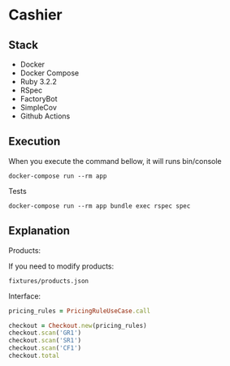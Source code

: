 # Cashier

## Stack

- Docker
- Docker Compose
- Ruby 3.2.2
- RSpec
- FactoryBot
- SimpleCov
- Github Actions

## Execution

When you execute the command bellow, it will runs bin/console

```
docker-compose run --rm app
```

Tests

```
docker-compose run --rm app bundle exec rspec spec
```

## Explanation

Products:

If you need to modify products:

```
fixtures/products.json
```

Interface:

```ruby
pricing_rules = PricingRuleUseCase.call

checkout = Checkout.new(pricing_rules)
checkout.scan('GR1')
checkout.scan('SR1')
checkout.scan('CF1')
checkout.total
```
